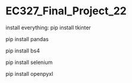 # EC327_Final_Project_22

install everything:
pip install tkinter

pip install pandas

pip install bs4

pip install selenium

pip install openpyxl
